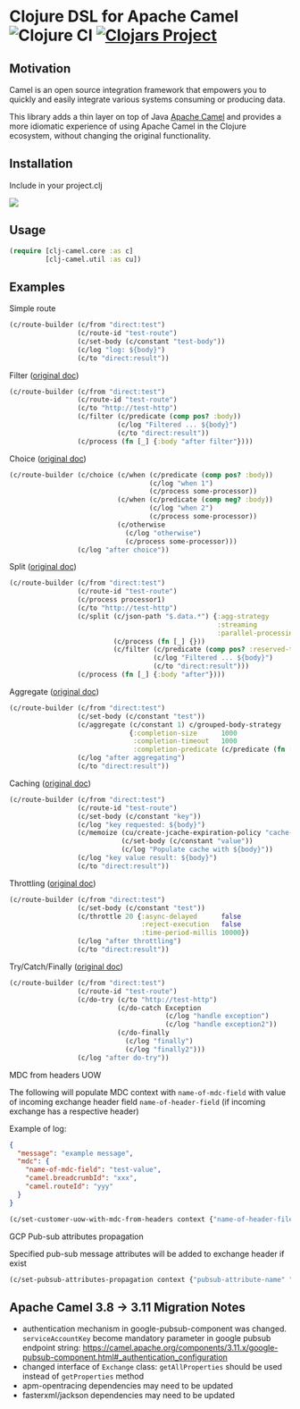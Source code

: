 # Clojure DSL for Apache Camel ![Clojure CI](https://github.com/TakeoffTech/clj-camel/workflows/Clojure%20CI/badge.svg) [![Clojars Project](https://img.shields.io/clojars/v/takeoff/clj-camel.svg)](https://clojars.org/takeoff/clj-camel)

## Motivation

Camel is an open source integration framework that empowers you to quickly and easily integrate various systems
consuming or producing data.

This library adds a thin layer on top of Java [Apache Camel](https://camel.apache.org) and provides a more idiomatic
experience of using Apache Camel in the Clojure ecosystem, without changing the original functionality.

## Installation

Include in your project.clj

![](https://clojars.org/takeoff/clj-camel/latest-version.svg)

## Usage

```clojure
(require [clj-camel.core :as c]
         [clj-camel.util :as cu])
```

## Examples

Simple route

```clojure
(c/route-builder (c/from "direct:test")
                 (c/route-id "test-route")
                 (c/set-body (c/constant "test-body"))
                 (c/log "log: ${body}")
                 (c/to "direct:result"))
```

Filter ([original doc](https://camel.apache.org/components/latest/eips/filter-eip.html))

```clojure
(c/route-builder (c/from "direct:test")
                 (c/route-id "test-route")
                 (c/to "http://test-http")
                 (c/filter (c/predicate (comp pos? :body))
                           (c/log "Filtered ... ${body}")
                           (c/to "direct:result"))
                 (c/process (fn [_] {:body "after filter"})))
```

Choice ([original doc](https://camel.apache.org/components/latest/eips/choice-eip.html))

```clojure
(c/route-builder (c/choice (c/when (c/predicate (comp pos? :body))
                                   (c/log "when 1")
                                   (c/process some-processor))
                           (c/when (c/predicate (comp neg? :body))
                                   (c/log "when 2")
                                   (c/process some-processor))
                           (c/otherwise
                             (c/log "otherwise")
                             (c/process some-processor)))
                 (c/log "after choice"))
```

Split ([original doc](https://camel.apache.org/components/latest/eips/split-eip.html))

```clojure
(c/route-builder (c/from "direct:test")
                 (c/route-id "test-route")
                 (c/process processor1)
                 (c/to "http://test-http")
                 (c/split (c/json-path "$.data.*") {:agg-strategy        c/grouped-exchange-strategy
                                                    :streaming           true
                                                    :parallel-processing true}
                          (c/process (fn [_] {}))
                          (c/filter (c/predicate (comp pos? :reserved-today :body))
                                    (c/log "Filtered ... ${body}")
                                    (c/to "direct:result")))
                 (c/process (fn [_] {:body "after"})))
```

Aggregate ([original doc](https://camel.apache.org/components/latest/eips/aggregate-eip.html))

```clojure
(c/route-builder (c/from "direct:test")
                 (c/set-body (c/constant "test"))
                 (c/aggregate (c/constant 1) c/grouped-body-strategy
                              {:completion-size      1000
                               :completion-timeout   1000
                               :completion-predicate (c/predicate (fn [_] true))})
                 (c/log "after aggregating")
                 (c/to "direct:result"))
```

Caching ([original doc](https://camel.apache.org/components/latest/jcache-component.html))

```clojure
(c/route-builder (c/from "direct:test")
                 (c/route-id "test-route")
                 (c/set-body (c/constant "key"))
                 (c/log "key requested: ${body}")
                 (c/memoize (cu/create-jcache-expiration-policy "cache-name" 60)
                            (c/set-body (c/constant "value"))
                            (c/log "Populate cache with ${body}"))
                 (c/log "key value result: ${body}")
                 (c/to "direct:result"))
```

Throttling ([original doc](https://camel.apache.org/components/latest/eips/throttle-eip.html))

```clojure
(c/route-builder (c/from "direct:test")
                 (c/set-body (c/constant "test"))
                 (c/throttle 20 {:async-delayed      false
                                 :reject-execution   false
                                 :time-period-millis 10000})
                 (c/log "after throttling")
                 (c/to "direct:result"))
``` 

Try/Catch/Finally ([original doc](https://camel.apache.org/manual/latest/try-catch-finally.html))

```clojure
(c/route-builder (c/from "direct:test")
                 (c/route-id "test-route")
                 (c/do-try (c/to "http://test-http")
                           (c/do-catch Exception
                                       (c/log "handle exception")
                                       (c/log "handle exception2"))
                           (c/do-finally
                             (c/log "finally")
                             (c/log "finally2")))
                 (c/log "after do-try"))
```

MDC from headers UOW

The following will populate MDC context with `name-of-mdc-field` with value of incoming exchange header
field `name-of-header-field`
(if incoming exchange has a respective header)

Example of log:

```json
{
  "message": "example message",
  "mdc": {
    "name-of-mdc-field": "test-value",
    "camel.breadcrumbId": "xxx",
    "camel.routeId": "yyy"
  }
}
```

```clojure
(c/set-customer-uow-with-mdc-from-headers context {"name-of-header-filed" "name-of-mdc-field"})
```

GCP Pub-sub attributes propagation

Specified pub-sub message attributes will be added to exchange header if exist

```clojure
(c/set-pubsub-attributes-propagation context {"pubsub-attribute-name" "name-of-header-field"})
```

## Apache Camel 3.8 -> 3.11 Migration Notes
* authentication mechanism in google-pubsub-component was changed. `serviceAccountKey` become mandatory parameter in google pubsub endpoint string: https://camel.apache.org/components/3.11.x/google-pubsub-component.html#_authentication_configuration
* changed interface of `Exchange` class: `getAllProperties` should be used instead of `getProperties` method
* apm-opentracing dependencies may need to be updated
* fasterxml/jackson dependencies may need to be updated 